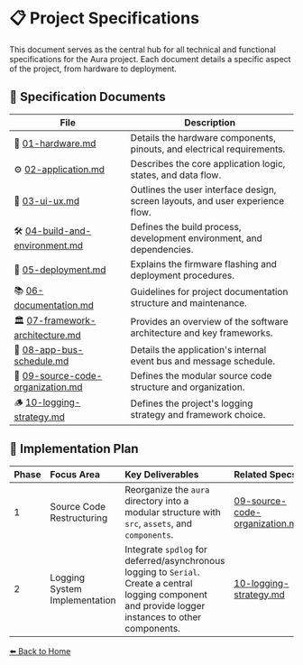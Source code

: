 # 📋 Project Specifications

This document serves as the central hub for all technical and functional specifications for the Aura project. Each document details a specific aspect of the project, from hardware to deployment.

## 📂 Specification Documents

| File                               | Description                                                                 |
| ---------------------------------- | --------------------------------------------------------------------------- |
| 📝 [01-hardware.md](specs/01-hardware.md) | Details the hardware components, pinouts, and electrical requirements.      |
| ⚙️ [02-application.md](specs/02-application.md) | Describes the core application logic, states, and data flow.                |
| 🎨 [03-ui-ux.md](specs/03-ui-ux.md) | Outlines the user interface design, screen layouts, and user experience flow. |
| 🛠️ [04-build-and-environment.md](specs/04-build-and-environment.md) | Defines the build process, development environment, and dependencies.         |
| 🚀 [05-deployment.md](specs/05-deployment.md) | Explains the firmware flashing and deployment procedures.                   |
| 📚 [06-documentation.md](specs/06-documentation.md) | Guidelines for project documentation structure and maintenance.             |
| 🏛️ [07-framework-architecture.md](specs/07-framework-architecture.md) | Provides an overview of the software architecture and key frameworks.       |
| 🚌 [08-app-bus-schedule.md](specs/08-app-bus-schedule.md) | Details the application's internal event bus and message schedule.          |
| 📂 [09-source-code-organization.md](specs/09-source-code-organization.md) | Defines the modular source code structure and organization.                 |
| 🪵 [10-logging-strategy.md](specs/10-logging-strategy.md) | Defines the project's logging strategy and framework choice.                |

## 🚀 Implementation Plan

| Phase | Focus Area | Key Deliverables | Related Specs | Status |
| :--- | :--- | :--- | :--- | :--- |
| 1 | Source Code Restructuring | Reorganize the `aura` directory into a modular structure with `src`, `assets`, and `components`. | [09-source-code-organization.md](specs/09-source-code-organization.md) | TBD |
| 2 | Logging System Implementation | Integrate `spdlog` for deferred/asynchronous logging to `Serial`. Create a central logging component and provide logger instances to other components. | [10-logging-strategy.md](specs/10-logging-strategy.md) | TBD |


[⬅️ Back to Home](./README.md) 